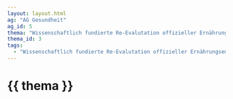```yaml
---
layout: layout.html
ag: "AG Gesundheit"
ag_id: 5
thema: "Wissenschaftlich fundierte Re-Evalutation offizieller Ernährungsempfehlungen"
thema_id: 3
tags:
  - "Wissenschaftlich fundierte Re-Evalutation offizieller Ernährungsempfehlungen"
---
```


# {{ thema }}
